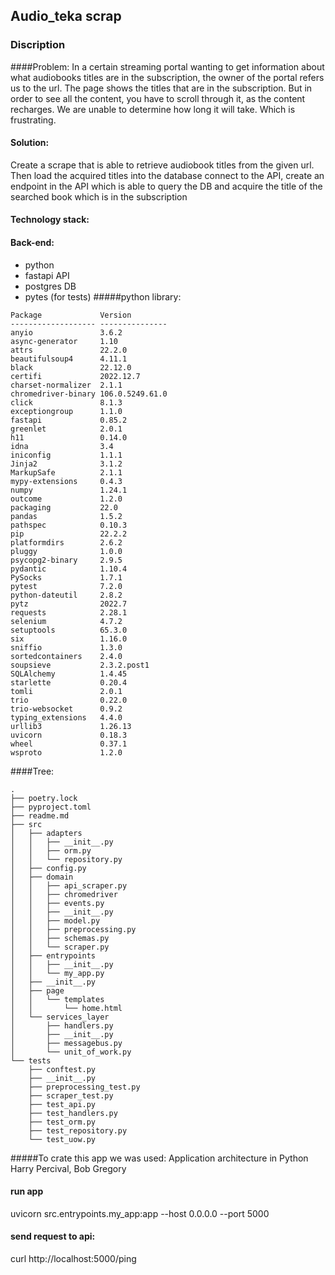 ## Audio_teka scrap
### Discription
####Problem:
In a certain streaming portal wanting to get information about what  audiobooks titles are in the subscription, the owner of the portal refers us to the url. The page shows the titles that are in the subscription. But in order to see all the content, you have to scroll through it, as the content recharges. We are unable to determine how long it will take. Which is frustrating.
#### Solution:
Create a scrape that is able to retrieve audiobook titles from the given url.
Then load the acquired titles into the database connect to the API, create an endpoint in the API which is able to query the DB and acquire the title of the searched book which is in the subscription
#### Technology stack:
#### Back-end:
- python
- fastapi API
- postgres DB
- pytes (for tests)
#####python library:
```
Package             Version
------------------- ---------------
anyio               3.6.2
async-generator     1.10
attrs               22.2.0
beautifulsoup4      4.11.1
black               22.12.0
certifi             2022.12.7
charset-normalizer  2.1.1
chromedriver-binary 106.0.5249.61.0
click               8.1.3
exceptiongroup      1.1.0
fastapi             0.85.2
greenlet            2.0.1
h11                 0.14.0
idna                3.4
iniconfig           1.1.1
Jinja2              3.1.2
MarkupSafe          2.1.1
mypy-extensions     0.4.3
numpy               1.24.1
outcome             1.2.0
packaging           22.0
pandas              1.5.2
pathspec            0.10.3
pip                 22.2.2
platformdirs        2.6.2
pluggy              1.0.0
psycopg2-binary     2.9.5
pydantic            1.10.4
PySocks             1.7.1
pytest              7.2.0
python-dateutil     2.8.2
pytz                2022.7
requests            2.28.1
selenium            4.7.2
setuptools          65.3.0
six                 1.16.0
sniffio             1.3.0
sortedcontainers    2.4.0
soupsieve           2.3.2.post1
SQLAlchemy          1.4.45
starlette           0.20.4
tomli               2.0.1
trio                0.22.0
trio-websocket      0.9.2
typing_extensions   4.4.0
urllib3             1.26.13
uvicorn             0.18.3
wheel               0.37.1
wsproto             1.2.0
```
####Tree:
```
.
├── poetry.lock
├── pyproject.toml
├── readme.md
├── src
│   ├── adapters
│   │   ├── __init__.py
│   │   ├── orm.py
│   │   └── repository.py
│   ├── config.py
│   ├── domain
│   │   ├── api_scraper.py
│   │   ├── chromedriver
│   │   ├── events.py
│   │   ├── __init__.py
│   │   ├── model.py
│   │   ├── preprocessing.py
│   │   ├── schemas.py
│   │   └── scraper.py
│   ├── entrypoints
│   │   ├── __init__.py
│   │   └── my_app.py
│   ├── __init__.py
│   ├── page
│   │   └── templates
│   │       └── home.html
│   └── services_layer
│       ├── handlers.py
│       ├── __init__.py
│       ├── messagebus.py
│       └── unit_of_work.py
└── tests
    ├── conftest.py
    ├── __init__.py
    ├── preprocessing_test.py
    ├── scraper_test.py
    ├── test_api.py
    ├── test_handlers.py
    ├── test_orm.py
    ├── test_repository.py
    └── test_uow.py
```
#####To crate this app we was used: 
Application architecture in Python
Harry Percival, Bob Gregory
#### run app
uvicorn src.entrypoints.my_app:app --host 0.0.0.0 --port 5000
#### send request to api:
curl http://localhost:5000/ping 


